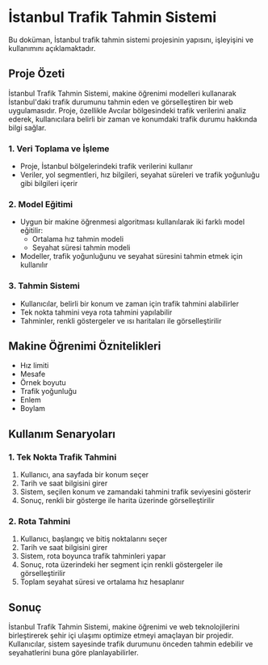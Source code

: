 # İstanbul Trafik Tahmin Sistemi

Bu doküman, İstanbul trafik tahmin sistemi projesinin yapısını, işleyişini ve kullanımını açıklamaktadır.

## Proje Özeti

İstanbul Trafik Tahmin Sistemi, makine öğrenimi modelleri kullanarak İstanbul'daki trafik durumunu tahmin eden ve görselleştiren bir web uygulamasıdır. Proje, özellikle Avcılar bölgesindeki trafik verilerini analiz ederek, kullanıcılara belirli bir zaman ve konumdaki trafik durumu hakkında bilgi sağlar.



### 1. Veri Toplama ve İşleme

- Proje, İstanbul bölgelerindeki trafik verilerini kullanır
- Veriler, yol segmentleri, hız bilgileri, seyahat süreleri ve trafik yoğunluğu gibi bilgileri içerir

### 2. Model Eğitimi

- Uygun bir makine öğrenmesi algoritması kullanılarak iki farklı model eğitilir:
  - Ortalama hız tahmin modeli
  - Seyahat süresi tahmin modeli
- Modeller, trafik yoğunluğunu ve seyahat süresini tahmin etmek için kullanılır


### 3. Tahmin Sistemi

- Kullanıcılar, belirli bir konum ve zaman için trafik tahmini alabilirler
- Tek nokta tahmini veya rota tahmini yapılabilir
- Tahminler, renkli göstergeler ve ısı haritaları ile görselleştirilir


## Makine Öğrenimi Öznitelikleri

- Hız limiti
- Mesafe
- Örnek boyutu
- Trafik yoğunluğu
- Enlem
- Boylam



## Kullanım Senaryoları

### 1. Tek Nokta Trafik Tahmini

1. Kullanıcı, ana sayfada bir konum seçer
2. Tarih ve saat bilgisini girer
3. Sistem, seçilen konum ve zamandaki tahmini trafik seviyesini gösterir
4. Sonuç, renkli bir gösterge ile harita üzerinde görselleştirilir

### 2. Rota Tahmini

1. Kullanıcı, başlangıç ve bitiş noktalarını seçer
2. Tarih ve saat bilgisini girer
3. Sistem, rota boyunca trafik tahminleri yapar
4. Sonuç, rota üzerindeki her segment için renkli göstergeler ile görselleştirilir
5. Toplam seyahat süresi ve ortalama hız hesaplanır



## Sonuç

İstanbul Trafik Tahmin Sistemi, makine öğrenimi ve web teknolojilerini birleştirerek şehir içi ulaşımı optimize etmeyi amaçlayan bir projedir. Kullanıcılar, sistem sayesinde trafik durumunu önceden tahmin edebilir ve seyahatlerini buna göre planlayabilirler.

